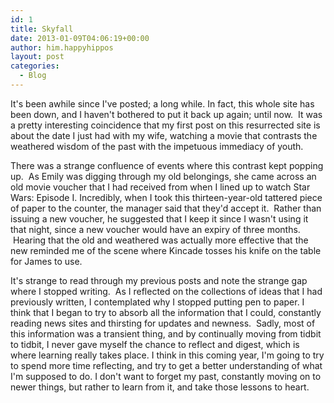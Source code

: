 ```yaml
---
id: 1
title: Skyfall
date: 2013-01-09T04:06:19+00:00
author: him.happyhippos
layout: post
categories:
  - Blog
---
```

It's been awhile since I've posted; a long while. In fact, this whole site has been down, and I haven't bothered to put it back up again; until now.  It was a pretty interesting coincidence that my first post on this resurrected site is about the date I just had with my wife, watching a movie that contrasts the weathered wisdom of the past with the impetuous immediacy of youth.

There was a strange confluence of events where this contrast kept popping up.  As Emily was digging through my old belongings, she came across an old movie voucher that I had received from when I lined up to watch Star Wars: Episode I. Incredibly, when I took this thirteen-year-old tattered piece of paper to the counter, the manager said that they'd accept it.  Rather than issuing a new voucher, he suggested that I keep it since I wasn't using it that night, since a new voucher would have an expiry of three months.  Hearing that the old and weathered was actually more effective that the new reminded me of the scene where Kincade tosses his knife on the table for James to use.

It's strange to read through my previous posts and note the strange gap where I stopped writing.  As I reflected on the collections of ideas that I had previously written, I contemplated why I stopped putting pen to paper. I think that I began to try to absorb all the information that I could, constantly reading news sites and thirsting for updates and newness.  Sadly, most of this information was a transient thing, and by continually moving from tidbit to tidbit, I never gave myself the chance to reflect and digest, which is where learning really takes place. I think in this coming year, I'm going to try to spend more time reflecting, and try to get a better understanding of what I'm supposed to do. I don't want to forget my past, constantly moving on to newer things, but rather to learn from it, and take those lessons to heart.